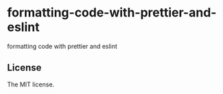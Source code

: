 # formatting-code-with-prettier-and-eslint

formatting code with prettier and eslint

## License

The MIT license.
